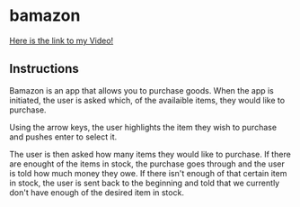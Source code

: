 # **bamazon**

[Here is the link to my Video!](https://drive.google.com/file/d/1bUx_UDLHqd6-X3zKcEnQ5-M1WymPbJhi/view)


## Instructions

Bamazon is an app that allows you to purchase goods.
When the app is initiated, the user is asked which, of the availaible items, they would like to purchase. 

Using the arrow keys, the user highlights the item they wish to purchase and pushes enter to select it.

The user is then asked how many items they would like to purchase. If there are enought of the items in stock, the purchase goes through and the user is told how much money they owe.  If there isn't enough of that certain item in stock, the user is sent back to the beginning and told that we currently don't have enough of the desired item in stock.